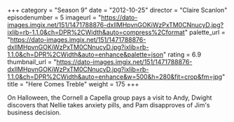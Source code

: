 +++
category = "Season 9"
date = "2012-10-25"
director = "Claire Scanlon"
episodenumber = 5
imageurl = "https://dato-images.imgix.net/151/1471788876-dxIlMHpvnGOKiWzPxTM0CNnucyD.jpg?ixlib=rb-1.1.0&ch=DPR%2CWidth&auto=compress%2Cformat"
palette_url = "https://dato-images.imgix.net/151/1471788876-dxIlMHpvnGOKiWzPxTM0CNnucyD.jpg?ixlib=rb-1.1.0&ch=DPR%2CWidth&auto=enhance&palette=json"
rating = 6.9
thumbnail_url = "https://dato-images.imgix.net/151/1471788876-dxIlMHpvnGOKiWzPxTM0CNnucyD.jpg?ixlib=rb-1.1.0&ch=DPR%2CWidth&auto=enhance&w=500&h=280&fit=crop&fm=jpg"
title = "Here Comes Treble"
weight = 175
+++

On Halloween, the Cornell a Capella group pays a visit to Andy, Dwight discovers that Nellie takes anxiety pills, and Pam disapproves of Jim's business decision.